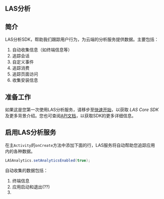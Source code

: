 ## LAS分析

## 简介

LAS分析SDK，帮助我们跟踪用户行为，为云端的分析服务提供数据。主要包括：

1.  自动收集信息（如终端信息等）
2.  追踪会话
2.  自定义事件
3.  追踪消费
4.  追踪页面访问
5.  收集安装信息


## 准备工作

如果这是您第一次使用LAS分析服务，请移步至[快速开始](...)，以获取 *LAS Core SDK* 及更多背景介绍。您也可查阅[API文档](...)，以获取SDK的更多详细信息。

## 启用LAS分析服务

在主`Activity`的`onCreate`方法中添加下面的行，LAS服务将自动帮助您追踪应用内的各种数据。

  ```Java
  LASAnalytics.setAnalyticsEnabled(true);
  ```
  
自动收集的数据包括：
1.  终端信息
2.  应用启动和退出(??)
3.  